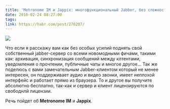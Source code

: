 ```yaml
---
title: 'Metronome IM и Jappix: многофункциональный Jabber, без сложностей в настройке'
date: 2016-02-24 08:27:00
tags:
link: https://habr.com/post/270207/
---
```


![](https://habrastorage.org/getpro/habr/post_images/d27/fd5/390/d27fd53901887adb98471de642665d58.png)

Что если я расскажу вам как без особых усилий поднять свой собственный jabber-сервер со всеми новомодными фичами, такими как: архивация, синхронизация сообщений между клтентами, уведомления о прочтении, публичные чаты и многое другое…
Так же поделюсь с вами замечательным Jabber-клиентом который не менее интересен, он поддерживает аудио и видео звонки, имеет неплохой интерфейс и работает прямо из браузера.
То и другое вы получите абсолютно бесплатно, так-как и сервер и клиент лицензируются по свободнлй лицензии.

Речь пойдет об **Metronome IM** и **Jappix**.

<!--more-->
